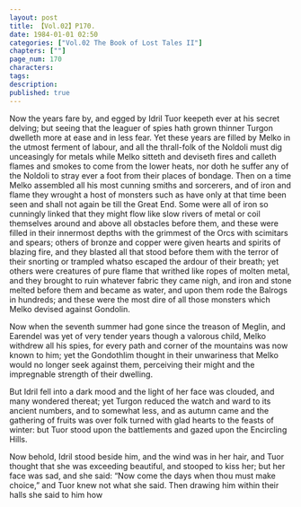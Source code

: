 ```yaml
---
layout: post
title: 【Vol.02】P170.
date: 1984-01-01 02:50
categories: ["Vol.02 The Book of Lost Tales II"]
chapters: [""]
page_num: 170
characters: 
tags: 
description: 
published: true
---
```


<p style="text-indent: 0;">
Now the years fare by, and egged by Idril Tuor keepeth ever at his secret delving; but seeing that the leaguer of spies hath grown thinner Turgon dwelleth more at ease and in less fear. Yet these years are filled by Melko in the utmost ferment of labour, and all the thrall-folk of the Noldoli must dig unceasingly for metals while Melko sitteth and deviseth fires and calleth flames and smokes to come from the lower heats, nor doth he suffer any of the Noldoli to stray ever a foot from their places of bondage. Then on a time Melko assembled all his most cunning smiths and sorcerers, and of iron and flame they wrought a host of monsters such as have only at that time been seen and shall not again be till the Great End. Some were all of iron so cunningly linked that they might flow like slow rivers of metal or coil themselves around and above all obstacles before them, and these were filled in their innermost depths with the grimmest of the Orcs with scimitars and spears; others of bronze and copper were given hearts and spirits of blazing fire, and they blasted all that stood before them with the terror of their snorting or trampled whatso escaped the ardour of their breath; yet others were creatures of pure flame that writhed like ropes of molten metal, and they brought to ruin whatever fabric they came nigh, and iron and stone melted before them and became as water, and upon them rode the Balrogs in hundreds; and these were the most dire of all those monsters which Melko devised against Gondolin.
</p>

Now when the seventh summer had gone since the treason of Meglin, and Earendel was yet of very tender years though a valorous child, Melko withdrew all his spies, for every path and corner of the mountains was now known to him; yet the Gondothlim thought in their unwariness that Melko would no longer seek against them, perceiving their might and the impregnable strength of their dwelling.

But Idril fell into a dark mood and the light of her face was clouded, and many wondered thereat; yet Turgon reduced the watch and ward to its ancient numbers, and to somewhat less, and as autumn came and the gathering of fruits was over folk turned with glad hearts to the feasts of winter: but Tuor stood upon the battlements and gazed upon the Encircling Hills.

Now behold, Idril stood beside him, and the wind was in her hair, and Tuor thought that she was exceeding beautiful, and stooped to kiss her; but her face was sad, and she said: “Now come the days when thou must make choice,” and Tuor knew not what she said. Then drawing him within their halls she said to him how

